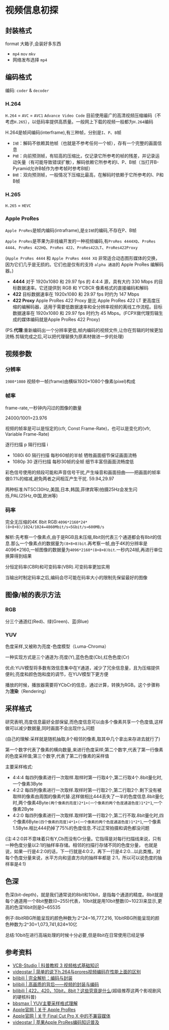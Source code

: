 # 视频信息初探

## 封装格式

format 大箱子,会装好多东西

* `mp4` `mov` `mkv`
* 网络发布选择 `mp4`

## 编码格式

编码: `coder` & `decoder`

### H.264

`H.264` = `AVC` = `AVC1` `Advance Video Code` 目前使用最广的高清视频压缩编码（不考虑`H.265`），以低码率提供高质量。一般网上下载的视频一般都为`H.264`编码

H.264是帧间编码(interframe),有三种帧，分别是`I`、`P`、`B`帧

* `I帧`：解码不依赖其他帧（也就是不参考任何一个帧），存有一个完整的画面信息
* `P帧`：向前预测帧，有较高的压缩比，仅记录它所参考的帧的残差，并记录运动矢量（有可能导致错误扩散），解码依赖它所参考的I、P、B帧（当打开B-Pyramid允许B帧作为参考帧时参考B帧）
* `B帧`：双向预测帧，一般情况下压缩比最高，在解码时依赖于它所参考的I、P和B帧

### H.265

`H.265` = `HEVC`

### Apple ProRes

`Apple ProRes`是帧内编码(intraframe),是`全I帧`的编码,不存在P、B帧

`Apple ProRes`是苹果为非线编开发的一种视频编码,有`ProRes 4444XQ`、`ProRes 4444`、`ProRes 422HQ`、`ProRes 422`、`ProRes422LT`、`ProRes422Proxy`

(`Apple ProRes 4444` 和 `Apple ProRes 4444 XQ` 非常适合动态图形媒体的交换，因为它们几乎是无损的。它们也是仅有的支持 `alpha 通道`的 Apple ProRes 编解码器。)

* **4444**  对于 1920x1080 和 29.97 fps 的 4:4:4 源，具有大约 330 Mbps 的目标数据速率。它还提供到 RGB 和 Y’CBCR 像素格式的直接编码和解码
* **422**  目标数据速率在 1920x1080 和 29.97 fps 时约为 147 Mbps
* **422 Proxy**  Apple ProRes 422 Proxy 是比 Apple ProRes 422 LT 更高度压缩的编解码器，适用于需要低数据速率和全分辨率视频的离线工作流程。目标数据速率在 1920x1080 和 29.97 fps 时约为 45 Mbps。(FCPX做代理剪辑生成的媒体编码就是Apple ProRes 422 Proxy)

(PS.**代理**:重新编码出一个分辨率更低,帧内编码的视频文件,让你在剪辑的时候更加流畅.剪辑完成之后,可以把代理替换为原素材做进一步的处理)

## 视频参数

### 分辨率

`1980*1080` 视频中一帧(frame)由横纵1920×1080个像素(pixel)构成

### 帧率

frame-rate,一秒钟内闪过的图像的数量

24000/1001=23.976

视频的帧率是可以是恒定的(cfr, Const Frame-Rate)，也可以是变化的(vfr, Variable Frame-Rate)

逐行扫描 p 隔行扫描 i

* 1080i 60 隔行扫描 每秒60帧的半帧 牺牲画面细节保证画面流畅
* 1080p 30 逐行扫描 每秒30帧的全帧 细节丰富但画面流畅度低

彩色信号使用的频段可能和声音信号干扰,产生噪音和画面扭曲——把画面的帧率做0.1%的缩减,避免两者之间相互产生干扰. 59.94,29.97

两种标准:NTSC(30Hz,美国,日本,韩国,菲律宾等)拍摄25Hz会发生闪烁,PAL(25Hz,中国,欧洲等)

### 码率

完全无压缩的4K 8bit RGB:`4096*2160*24*(8+8+8)/1024/1024=4860Mbit/s≈5Gbit/s≈600MB/s`

解析:先考察一个像素点,由于是RGB且未压缩,8bit则代表三个通道都会有8bit的信息.那么一个像素点的数据量为`(8+8+8)bit`.再考察一帧,由于4K的分辨率是4096*2160,一帧图像的数据量为`4096*2160*(8+8+8)bit`.一秒内24帧,再进行单位换算得到结果

分恒定码率(CBR)和可变码率(VBR).可变码率更加实用

当输出时制定码率之后,编码会尽可能在码率大小的限制先保留最好的图像

## 图像/帧的表示方法

### RGB

分三个通道红(Red)、绿(Green)、蓝(Blue)

### YUV

色度采样,又被称为亮度-色度模型（Luma-Chroma）

一种实现方式是三个通道为:亮度(Y),蓝色色度(Cb),红色色度(Cr)

优点:YUV模型将多数有效信息集中在Y通道，减少了冗余信息量，且为压缩提供便利;亮度和颜色饱和度的调节，在YUV模型下更方便

播放的时候，播放器需要将YCbCr的信息，通过计算，转换为RGB。这个步骤称为**渲染**（Rendering）

## 采样格式

研究表明,亮度信息最好全部保留,而色度信息可以由多个像素共享一个色度值,这样做可以减少数据量,同时画面不会出现什么问题

(自己的理解:采样就是随机抽取,8个相邻的像素,取其中几个拿出来存进去就行了)

第一个数字代表了像素的横向数量,来进行色度采样;第二个数字,代表了第一行像素的色度采样值;第三个数字,代表了第二行像素的采样值

主要采样格式:

* 4:4:4  每四列像素进行一次取样.取样时第一行取4个,第二行取4个.8bit量化时,一个像素3Byte
* 4:2:2  每四列像素进行一次取样.取样时第一行取2个,第二行取2个.剩下没有被取样的像素由周围的像素代替.这样做相比444丢失了一半的色度信息.8bit量化时,两个像素4Byte`(两个像素的亮度)2*1+(一个像素的两个色度通道色度)1*2*1`,一个像素2Byte
* 4:2:0  每四列像素进行一次取样.取样时第一行取2个,第二行不取.8bit量化时,四个像素6Byte`(四个像素的亮度)4*1+(一个像素的两个色度通道色度)1*2*1`,一个像素1.5Byte.相比444扔掉了75%的色度信息.不过正常拍摄和调色都没问题

(注:4:2:0并不意味着只有Y,Cb而没有Cr分量。它指得是对每行扫描线来说，只有一种色度分量以2:1的抽样率存储。相邻的扫描行存储不同的色度分量， 也就是说，如果一行是4:2:0的话，下一行就是4:0:2，再下一行是4:2:0...以此类推。对每个色度分量来说，水平方向和竖直方向的抽样率都是 2:1，所以可以说色度的抽样率是4:1)

## 色深

色深(bit-depth)，就是我们通常说的8bit和10bit，是指每个通道的精度。8bit就是每个通道用一个8bit整数(0~255)代表，10bit就是用10bit整数(0~1023)来显示,更高的色深16bit则是0~65535

例子:8bitRBG所能呈现的颜色种数为:2^24=16,777,216, 10bitRBG所能呈现的颜色种数为:2^30=1,073,741,824≈10亿

总结:10bit在进行高端处理的时候十分必要,但是8bit在日常使用已经足够

## 参考资料

* [VCB-Studio | 科普教程 3 视频格式基础知识](https://vcb-s.com/archives/2726)
* [videostar | 简单的说下h.264与prores视频编码在性能上面的区别](http://bbs.ivideostar.com/forum.php?mod=viewthread&tid=2915)
* [bilibili | 完全解析：编码与封装](https://www.bilibili.com/video/BV1Xs411Q7o1?t=815)
* [bilibili | 高画质的背后——视频的封装与编码](https://www.bilibili.com/video/BV1ws41157f8)
* [bilibili | 422，420，10bit，8bit？这些究竟是什么](https://www.bilibili.com/video/BV1ds411T7F4?t=251)(超级推荐这两个影视剧风的硬核科普)
* [bbsmax | YUV主要采样格式理解](https://www.bbsmax.com/A/qVde2xrQzP/)
* [Apple官网 | 关于 Apple ProRes](https://support.apple.com/zh-cn/HT202410)
* [Apple官网 | 关于 Final Cut Pro X 中的不兼容媒体](https://support.apple.com/zh-cn/HT209000)
* [videostar | 苹果Apple ProRes编码知识普及](http://service.ivideostar.com/bbs/forum.php?mod=viewthread&tid=2916)